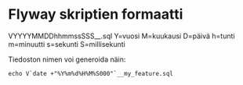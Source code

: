 # Flyway skriptien formaatti
VYYYYMMDDhhmmssSSS__<skriptin nimi>.sql
Y=vuosi
M=kuukausi
D=päivä
h=tunti
m=minuutti
s=sekunti
S=millisekunti

Tiedoston nimen voi generoida näin:
  
    echo V`date +"%Y%m%d%H%M%S000"`__my_feature.sql
